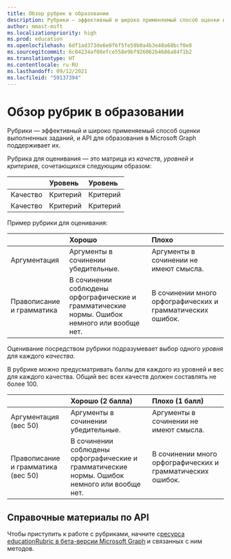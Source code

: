```yaml
---
title: Обзор рубрик в образовании
description: Рубрики — эффективный и широко применяемый способ оценки выполненных заданий, и API для образования в Microsoft Graph поддерживает их.
author: mmast-msft
ms.localizationpriority: high
ms.prod: education
ms.openlocfilehash: 6df1ad373de6e0f6f5fe59b0a4b3e48a68bcf0e8
ms.sourcegitcommit: 6c04234af08efce558e9bf926062b4686a84f1b2
ms.translationtype: HT
ms.contentlocale: ru-RU
ms.lasthandoff: 09/12/2021
ms.locfileid: "59137394"
---
```

# <a name="education-rubric-overview"></a>Обзор рубрик в образовании

Рубрики — эффективный и широко применяемый способ оценки выполненных заданий, и API для образования в Microsoft Graph поддерживает их.

Рубрика для оценивания — это матрица из *качеств*, *уровней* и *критериев*, сочетающихся следующим образом:

| &nbsp;  | Уровень     | Уровень     |
|:--------|:----------|:----------|
| Качество | Критерий | Критерий |
| Качество | Критерий | Критерий |

Пример рубрики для оценивания:

| &nbsp;               | Хорошо                                                              | Плохо                                                      |
|:---------------------|:------------------------------------------------------------------|:----------------------------------------------------------|
| Аргументация             | Аргументы в сочинении убедительные.                               | Аргументы в сочинении не имеют смысла.                 |
| Правописание и грамматика | В сочинении соблюдены орфографические и грамматические нормы. Ошибок немного или вообще нет. | В сочинении много орфографических и грамматических ошибок. |

Оценивание посредством рубрики подразумевает выбор одного *уровня* для каждого *качества*.

В рубрике *можно* предусматривать баллы для каждого из уровней и вес для каждого качества.  Общий вес всех качеств должен составлять не более 100.

| &nbsp;                           | Хорошо (2 балла)                                                   | Плохо (1 балл)                                            |
|:---------------------------------|:------------------------------------------------------------------|:----------------------------------------------------------|
| Аргументация (вес 50)             | Аргументы в сочинении убедительные.                               | Аргументы в сочинении не имеют смысла.                 |
| Правописание и грамматика (вес 50) | В сочинении соблюдены орфографические и грамматические нормы. Ошибок немного или вообще нет. | В сочинении много орфографических и грамматических ошибок. |

## <a name="api-reference"></a>Справочные материалы по API

Чтобы приступить к работе с рубриками, начните с[ресурса educationRubric в бета-версии Microsoft Graph](/graph/api/resources/educationrubric?view=graph-rest-beta) и связанных с ним методов.
